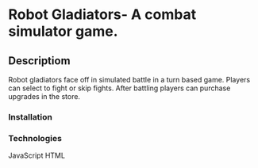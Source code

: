 # Robot Gladiators- A combat simulator game.

## Descriptiom
Robot gladiators face off in simulated battle in a turn based game. Players
can select to fight or skip fights. After battling players can purchase upgrades
in the store.

### Installation


### Technologies
JavaScript
HTML


